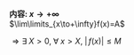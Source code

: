 **内容: $x\to+\infty$**  
$\lim\limits_{x\to+\infty}f(x)=A$  
  
$\Rightarrow\exists\;X>0,\;\forall\;x>X,\;|\,f(x)|\leq M$  
